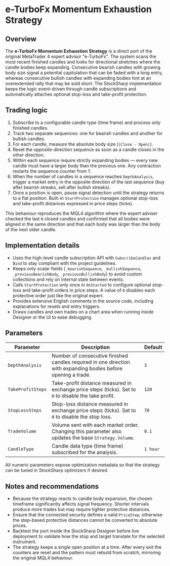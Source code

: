 # e-TurboFx Momentum Exhaustion Strategy

## Overview
The **e-TurboFx Momentum Exhaustion Strategy** is a direct port of the original MetaTrader 4 expert advisor "e-TurboFx". The system scans the most recent finished candles and looks for directional stretches where the candle bodies keep expanding. Consecutive bearish candles with growing body size signal a potential capitulation that can be faded with a long entry, whereas consecutive bullish candles with expanding bodies hint at an overextended rally that may be sold short. The StockSharp implementation keeps the logic event-driven through candle subscriptions and automatically attaches optional stop-loss and take-profit protection.

## Trading logic
1. Subscribe to a configurable candle type (time frame) and process only finished candles.
2. Track two separate sequences: one for bearish candles and another for bullish candles.
3. For each candle, measure the absolute body size (`|Close - Open|`).
4. Reset the opposite-direction sequence as soon as a candle closes in the other direction.
5. Within each sequence require strictly expanding bodies — every new candle must have a larger body than the previous one. Any contraction restarts the sequence counter from 1.
6. When the number of candles in a sequence reaches `DepthAnalysis`, trigger a market entry in the opposite direction of the last sequence (buy after bearish streaks, sell after bullish streaks).
7. Once a position is open, pause signal detection until the strategy returns to a flat position. Built-in `StartProtection` manages optional stop-loss and take-profit distances expressed in price steps (ticks).

This behaviour reproduces the MQL4 algorithm where the expert adviser checked the last `N` closed candles and confirmed that all bodies were aligned in the same direction and that each body was larger than the body of the next older candle.

## Implementation details
- Uses the high-level candle subscription API with `SubscribeCandles` and `Bind` to stay compliant with the project guidelines.
- Keeps only scalar fields (`_bearishSequence`, `_bullishSequence`, `_previousBearishBody`, `_previousBullishBody`) to avoid custom collections and rely on internal state between events.
- Calls `StartProtection` only once in `OnStarted` to configure optional stop-loss and take-profit orders in price steps. A value of `0` disables each protective order just like the original expert.
- Provides extensive English comments in the source code, including explanations for resets and entry triggers.
- Draws candles and own trades on a chart area when running inside Designer or the UI to ease debugging.

## Parameters
| Parameter | Description | Default |
|-----------|-------------|---------|
| `DepthAnalysis` | Number of consecutive finished candles required in one direction with expanding bodies before opening a trade. | `3` |
| `TakeProfitSteps` | Take-profit distance measured in exchange price steps (ticks). Set to `0` to disable the take profit. | `120` |
| `StopLossSteps` | Stop-loss distance measured in exchange price steps (ticks). Set to `0` to disable the stop loss. | `70` |
| `TradeVolume` | Volume sent with each market order. Changing this parameter also updates the base `Strategy.Volume`. | `0.1` |
| `CandleType` | Candle data type (time frame) subscribed for the analysis. | `1 hour` |

All numeric parameters expose optimization metadata so that the strategy can be tuned in StockSharp optimizers if desired.

## Notes and recommendations
- Because the strategy reacts to candle body expansion, the chosen timeframe significantly affects signal frequency. Shorter intervals produce more trades but may require tighter protective distances.
- Ensure that the connected security defines a valid `PriceStep`; otherwise the step-based protective distances cannot be converted to absolute prices.
- Backtest the port inside the StockSharp Designer before live deployment to validate how the stop and target translate for the selected instrument.
- The strategy keeps a single open position at a time. After every exit the counters are reset and the pattern must rebuild from scratch, mirroring the original MQL4 behaviour.
